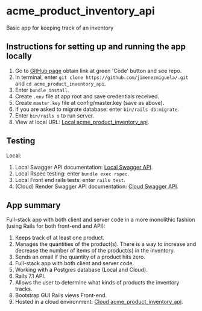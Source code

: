 # acme_product_inventory_api
Basic app for keeping track of an inventory

## Instructions for setting up and running the app locally

1. Go to [GitHub page](https://github.com/jimenezmiguela/acme_product_inventory_api) obtain link at green 'Code' button and see repo.
2. In terminal, enter ``` git clone https://github.com/jimenezmiguela/.git ``` and ``` cd acme_product_inventory_api ```.
3. Enter ``` bundle install ```.
4. Create ``` .env ``` file at app root and save credentials received.
5. Create ``` master.key ``` file at config/master.key (save as above).
6. If you are asked to migrate database: enter ``` bin/rails db:migrate ```.
7. Enter ``` bin/rails s ``` to run server.
8. View at local URL: [Local acme_product_inventory_api](http://localhost:3000).

## Testing

Local:
1. Local Swagger API documentation: [Local Swagger API](http://localhost:3000/swagger/index.html).
2. Local Rspec testing: enter ``` bundle exec rspec ```.
3. Local Front end rails tests: enter  ``` rails test ```.
4. (Cloud) Render Swagger API documentation: [Cloud Swagger API](https://acme-product-inventory-api.onrender.com/swagger/index.html).

## App summary
Full-stack app with both client and server code in a more monolithic fashion (using Rails for both front-end and API):

1. Keeps track of at least one product.
2. Manages the quantities of the product(s). There is a way to increase and decrease the number of items of the product(s) in the inventory.
3. Sends an email if the quantity of a product hits zero.
4. Full-stack app with both client and server code.
5. Working with a Postgres database (Local and Cloud).
6. Rails 7.1 API.
7. Allows the user to determine what kinds of products the inventory tracks.
10. Bootstrap GUI Rails views Front-end.
11. Hosted in a cloud environment: [Cloud acme_product_inventory_api](https://acme-product-inventory-api.onrender.com).
